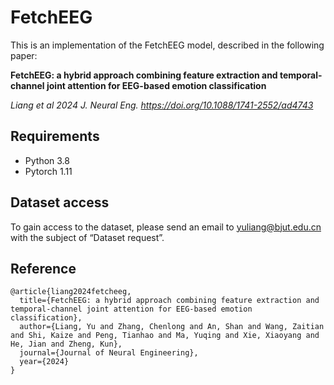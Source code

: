 # FetchEEG
This is an implementation of the FetchEEG model, described in the following paper: 

**FetchEEG: a hybrid approach combining feature extraction and temporal-channel joint attention for EEG-based emotion classification**

_Liang et al 2024 J. Neural Eng. https://doi.org/10.1088/1741-2552/ad4743_
## Requirements

- Python 3.8
- Pytorch 1.11

## Dataset access
To gain access to the dataset, please send an email to yuliang@bjut.edu.cn with the subject of “Dataset request”. 

## Reference

```
@article{liang2024fetcheeg,
  title={FetchEEG: a hybrid approach combining feature extraction and temporal-channel joint attention for EEG-based emotion classification},
  author={Liang, Yu and Zhang, Chenlong and An, Shan and Wang, Zaitian and Shi, Kaize and Peng, Tianhao and Ma, Yuqing and Xie, Xiaoyang and He, Jian and Zheng, Kun},
  journal={Journal of Neural Engineering},
  year={2024}
}
```
